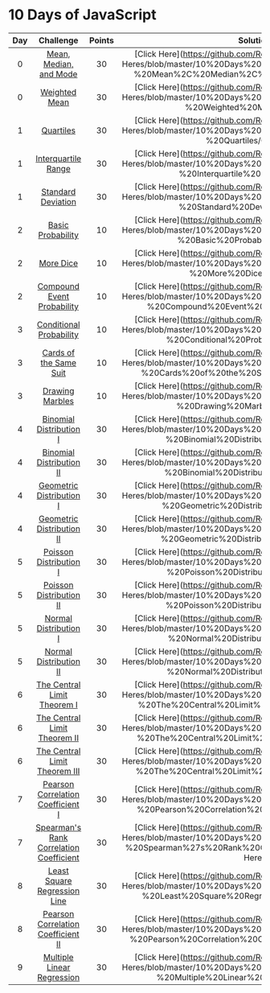 # 10 Days of JavaScript

| Day |                                                          Challenge                                                         | Points |                                                                                          Solution                                                                                         |
|:---:|:--------------------------------------------------------------------------------------------------------------------------:|:------:|:-----------------------------------------------------------------------------------------------------------------------------------------------------------------------------------------:|
|  0  | [Mean, Median, and Mode](https://www.hackerrank.com/challenges/s10-basic-statistics)                                       |   30   | [Click Here](https://github.com/RodneyShag/HackerRank_Click Heres/blob/master/10%20Days%20of%20Statistics/Day%200%20-%20Mean%2C%20Median%2C%20and%20Mode/Click Here)                |
|  0  | [Weighted Mean](https://www.hackerrank.com/challenges/s10-weighted-mean)                                                   |   30   | [Click Here](https://github.com/RodneyShag/HackerRank_Click Heres/blob/master/10%20Days%20of%20Statistics/Day%200%20-%20Weighted%20Mean/Click Here)                                 |
|  1  | [Quartiles](https://www.hackerrank.com/challenges/s10-quartiles)                                                           |   30   | [Click Here](https://github.com/RodneyShag/HackerRank_Click Heres/blob/master/10%20Days%20of%20Statistics/Day%201%20-%20Quartiles/Click Here)                                       |
|  1  | [Interquartile Range](https://www.hackerrank.com/challenges/s10-interquartile-range)                                       |   30   | [Click Here](https://github.com/RodneyShag/HackerRank_Click Heres/blob/master/10%20Days%20of%20Statistics/Day%201%20-%20Interquartile%20Range/Click Here)                           |
|  1  | [Standard Deviation](https://www.hackerrank.com/challenges/s10-standard-deviation)                                         |   30   | [Click Here](https://github.com/RodneyShag/HackerRank_Click Heres/blob/master/10%20Days%20of%20Statistics/Day%201%20-%20Standard%20Deviation/Click Here)                            |
|  2  | [Basic Probability](https://www.hackerrank.com/challenges/s10-mcq-1)                                                       |   10   | [Click Here](https://github.com/RodneyShag/HackerRank_Click Heres/blob/master/10%20Days%20of%20Statistics/Day%202%20-%20Basic%20Probability/Click Here.txt)                                   |
|  2  | [More Dice](https://www.hackerrank.com/challenges/s10-mcq-2)                                                               |   10   | [Click Here](https://github.com/RodneyShag/HackerRank_Click Heres/blob/master/10%20Days%20of%20Statistics/Day%202%20-%20More%20Dice/Click Here.txt)                                           |
|  2  | [Compound Event Probability](https://www.hackerrank.com/challenges/s10-mcq-3)                                              |   10   | [Click Here](https://github.com/RodneyShag/HackerRank_Click Heres/blob/master/10%20Days%20of%20Statistics/Day%202%20-%20Compound%20Event%20Probability/Click Here.txt)                        |
|  3  | [Conditional Probability](https://www.hackerrank.com/challenges/s10-mcq-4)                                                 |   10   | [Click Here](https://github.com/RodneyShag/HackerRank_Click Heres/blob/master/10%20Days%20of%20Statistics/Day%203%20-%20Conditional%20Probability/Click Here.txt)                             |
|  3  | [Cards of the Same Suit](https://www.hackerrank.com/challenges/s10-mcq-5)                                                  |   10   | [Click Here](https://github.com/RodneyShag/HackerRank_Click Heres/blob/master/10%20Days%20of%20Statistics/Day%203%20-%20Cards%20of%20the%20Same%20Suit/Click Here.txt)                        |
|  3  | [Drawing Marbles](https://www.hackerrank.com/challenges/s10-mcq-6)                                                         |   10   | [Click Here](https://github.com/RodneyShag/HackerRank_Click Heres/blob/master/10%20Days%20of%20Statistics/Day%203%20-%20Drawing%20Marbles/Click Here.txt)                                     |
|  4  | [Binomial Distribution I](https://www.hackerrank.com/challenges/s10-binomial-distribution-1)                               |   30   | [Click Here](https://github.com/RodneyShag/HackerRank_Click Heres/blob/master/10%20Days%20of%20Statistics/Day%204%20-%20Binomial%20Distribution%20I/Click Here)                     |
|  4  | [Binomial Distribution II](https://www.hackerrank.com/challenges/s10-binomial-distribution-2)                              |   30   | [Click Here](https://github.com/RodneyShag/HackerRank_Click Heres/blob/master/10%20Days%20of%20Statistics/Day%204%20-%20Binomial%20Distribution%20II/Click Here)                    |
|  4  | [Geometric Distribution I](https://www.hackerrank.com/challenges/s10-geometric-distribution-1)                             |   30   | [Click Here](https://github.com/RodneyShag/HackerRank_Click Heres/blob/master/10%20Days%20of%20Statistics/Day%204%20-%20Geometric%20Distribution%20I/Click Here)                    |
|  4  | [Geometric Distribution II](https://www.hackerrank.com/challenges/s10-geometric-distribution-2)                            |   30   | [Click Here](https://github.com/RodneyShag/HackerRank_Click Heres/blob/master/10%20Days%20of%20Statistics/Day%204%20-%20Geometric%20Distribution%20II/Click Here)                   |
|  5  | [Poisson Distribution I](https://www.hackerrank.com/challenges/s10-poisson-distribution-1)                                 |   30   | [Click Here](https://github.com/RodneyShag/HackerRank_Click Heres/blob/master/10%20Days%20of%20Statistics/Day%205%20-%20Poisson%20Distribution%20I/Click Here)                      |
|  5  | [Poisson Distribution II](https://www.hackerrank.com/challenges/s10-poisson-distribution-2)                                |   30   | [Click Here](https://github.com/RodneyShag/HackerRank_Click Heres/blob/master/10%20Days%20of%20Statistics/Day%205%20-%20Poisson%20Distribution%20II/Click Here)                     |
|  5  | [Normal Distribution I](https://www.hackerrank.com/challenges/s10-normal-distribution-1)                                   |   30   | [Click Here](https://github.com/RodneyShag/HackerRank_Click Heres/blob/master/10%20Days%20of%20Statistics/Day%205%20-%20Normal%20Distribution%20I/Click Here)                       |
|  5  | [Normal Distribution II](https://www.hackerrank.com/challenges/s10-normal-distribution-2)                                  |   30   | [Click Here](https://github.com/RodneyShag/HackerRank_Click Heres/blob/master/10%20Days%20of%20Statistics/Day%205%20-%20Normal%20Distribution%20II/Click Here)                      |
|  6  | [The Central Limit Theorem I](https://www.hackerrank.com/challenges/s10-the-central-limit-theorem-1)                       |   30   | [Click Here](https://github.com/RodneyShag/HackerRank_Click Heres/blob/master/10%20Days%20of%20Statistics/Day%206%20-%20The%20Central%20Limit%20Theorem%20I/Click Here)             |
|  6  | [The Central Limit Theorem II](https://www.hackerrank.com/challenges/s10-the-central-limit-theorem-2)                      |   30   | [Click Here](https://github.com/RodneyShag/HackerRank_Click Heres/blob/master/10%20Days%20of%20Statistics/Day%206%20-%20The%20Central%20Limit%20Theorem%20II/Click Here)            |
|  6  | [The Central Limit Theorem III](https://www.hackerrank.com/challenges/s10-the-central-limit-theorem-3)                     |   30   | [Click Here](https://github.com/RodneyShag/HackerRank_Click Heres/blob/master/10%20Days%20of%20Statistics/Day%206%20-%20The%20Central%20Limit%20Theorem%20III/Click Here)           |
|  7  | [Pearson Correlation Coefficient I](https://www.hackerrank.com/challenges/s10-pearson-correlation-coefficient)             |   30   | [Click Here](https://github.com/RodneyShag/HackerRank_Click Heres/blob/master/10%20Days%20of%20Statistics/Day%207%20-%20Pearson%20Correlation%20Coefficient%20I/Click Here)         |
|  7  | [Spearman's Rank Correlation Coefficient](https://www.hackerrank.com/challenges/s10-spearman-rank-correlation-coefficient) |   30   | [Click Here](https://github.com/RodneyShag/HackerRank_Click Heres/blob/master/10%20Days%20of%20Statistics/Day%207%20-%20Spearman%27s%20Rank%20Correlation%20Coefficient/Click Here) |
|  8  | [Least Square Regression Line](https://www.hackerrank.com/challenges/s10-least-square-regression-line)                     |   30   | [Click Here](https://github.com/RodneyShag/HackerRank_Click Heres/blob/master/10%20Days%20of%20Statistics/Day%208%20-%20Least%20Square%20Regression%20Rate/Click Here)              |
|  8  | [Pearson Correlation Coefficient II](https://www.hackerrank.com/challenges/s10-mcq-7)                                      |   30   | [Click Here](https://github.com/RodneyShag/HackerRank_Click Heres/blob/master/10%20Days%20of%20Statistics/Day%208%20-%20Pearson%20Correlation%20Coefficient%20II/Click Here.txt)              |
|  9  | [Multiple Linear Regression](https://www.hackerrank.com/challenges/s10-multiple-linear-regression)                         |   30   | [Click Here](https://github.com/RodneyShag/HackerRank_Click Heres/blob/master/10%20Days%20of%20Statistics/Day%209%20-%20Multiple%20Linear%20Regression/Click Here)                  |
